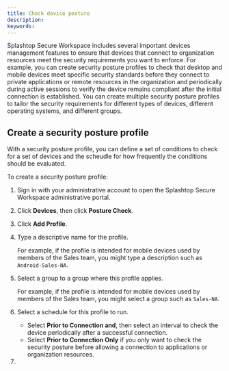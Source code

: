 ```yaml
---
title: Check device posture
description:
keywords:
---
```


Splashtop Secure Workspace includes several important devices management features to ensure that devices that connect to organization resources meet the security requirements you want to enforce.
For example, you can create security posture profiles to check that desktop and mobile devices meet specific security standards before they connect to private applications or remote resources in the organization and periodically during active sessions to verify the device remains compliant after the initial connection is established. 
You can create multiple security posture profiles to tailor the security requirements for different types of devices, different operating systems, and different groups.

## Create a security posture profile

With a security posture profile, you can define a set of conditions to check for a set of devices and the scheudle for how frequently the conditions should be evaluated.

To create a security posture profile:

1. Sign in with your administrative account to open the Splashtop Secure Workspace administrative portal.

2. Click **Devices**, then click **Posture Check**.

1. Click **Add Profile**.

1. Type a descriptive name for the profile.
    
    For example, if the profile is intended for mobile devices used by members of the Sales team, you might type a description such as `Android-Sales-NA`.

1. Select a group to a group where this profile applies.
    
    For example, if the profile is intended for mobile devices used by members of the Sales team, you might select a group such as `Sales-NA`.

1. Select a schedule for this profile to run.
    
    * Select **Prior to Connection and**, then select an interval to check the device periodically after a successful connection.
    * Select **Prior to Connection Only** if you only want to check the security posture before allowing a connection to applications or organization resources.

1. 

## 


## 